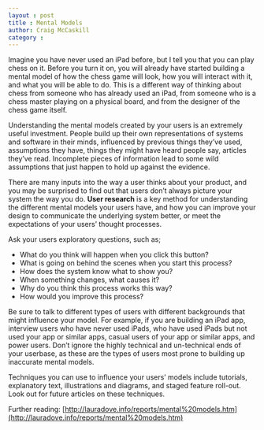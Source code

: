 ```yaml
---
layout : post
title : Mental Models
author: Craig McCaskill
category : 
---
```

Imagine you have never used an iPad before, but I tell you that you can play chess on it. Before you turn it on, you will already have started building a mental model of how the chess game will look, how you will interact with it, and what you will be able to do. This is a different way of thinking about chess from someone who has already used an iPad, from someone who is a chess master playing on a physical board, and from the designer of the chess game itself.

<!-- more -->

Understanding the mental models created by your users is an extremely useful investment. People build up their own representations of systems and software in their minds, influenced by previous things they’ve used, assumptions they have, things they might have heard people say, articles they’ve read. Incomplete pieces of information lead to some wild assumptions that just happen to hold up against the evidence.

There are many inputs into the way a user thinks about your product, and you may be surprised to find out that users don’t always picture your system the way you do. **User research** is a key method for understanding the different mental models your users have, and how you can improve your design to communicate the underlying system better, or meet the expectations of your users’ thought processes.

Ask your users exploratory questions, such as;

* What do you think will happen when you click this button?
* What is going on behind the scenes when you start this process?
* How does the system know what to show you?
* When something changes, what causes it?
* Why do you think this process works this way?
* How would you improve this process?

Be sure to talk to different types of users with different backgrounds that might influence your model. For example, if you are building an iPad app, interview users who have never used iPads, who have used iPads but not used your app or similar apps, casual users of your app or similar apps, and power users. Don’t ignore the highly technical and un-technical ends of your userbase, as these are the types of users most prone to building up inaccurate mental models.

Techniques you can use to influence your users’ models include tutorials, explanatory text, illustrations and diagrams, and staged feature roll-out. Look out for future articles on these techniques.

Further reading: [http://lauradove.info/reports/mental%20models.htm](http://lauradove.info/reports/mental%20models.htm)